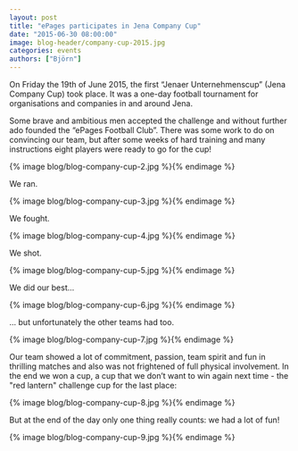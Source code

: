 ```yaml
---
layout: post
title: "ePages participates in Jena Company Cup"
date: "2015-06-30 08:00:00"
image: blog-header/company-cup-2015.jpg
categories: events
authors: ["Björn"]
---
```

On Friday the 19th of June 2015, the first “Jenaer Unternehmenscup” (Jena Company Cup) took place.
It was a one-day football tournament for organisations and companies in and around Jena.

Some brave and ambitious men accepted the challenge and without further ado founded the “ePages Football Club”.
There was some work to do on convincing our team, but after some weeks of hard training and many instructions eight players were ready to go for the cup!

{% image blog/blog-company-cup-2.jpg %}{% endimage %}

We ran.

{% image blog/blog-company-cup-3.jpg %}{% endimage %}

We fought.

{% image blog/blog-company-cup-4.jpg %}{% endimage %}

We shot.

{% image blog/blog-company-cup-5.jpg %}{% endimage %}

We did our best...

{% image blog/blog-company-cup-6.jpg %}{% endimage %}

... but unfortunately the other teams had too.

{% image blog/blog-company-cup-7.jpg %}{% endimage %}

Our team showed a lot of commitment, passion, team spirit and fun in thrilling matches and also was not frightened of full physical involvement. In the end we won a cup, a cup that we don’t want to win again next time - the "red lantern" challenge cup for the last place:

{% image blog/blog-company-cup-8.jpg %}{% endimage %}

But at the end of the day only one thing really counts: we had a lot of fun!

{% image blog/blog-company-cup-9.jpg %}{% endimage %}
